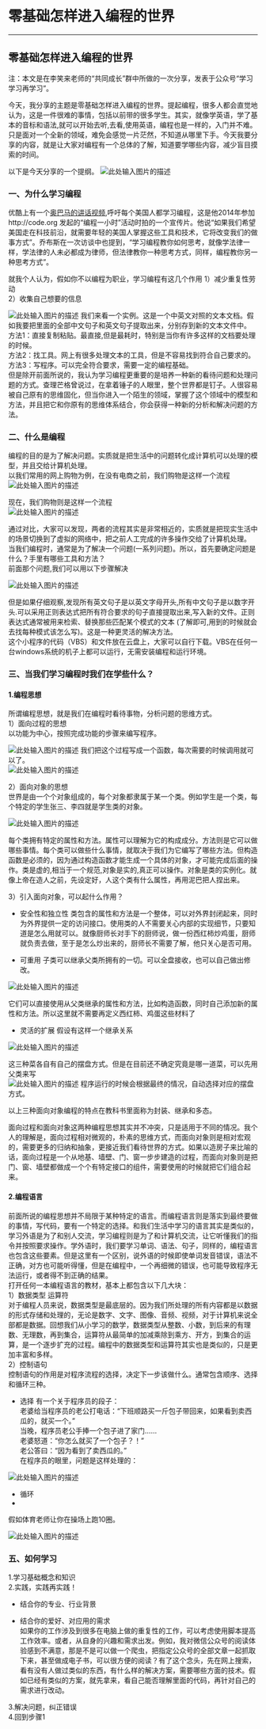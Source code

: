 

# 零基础怎样进入编程的世界

---

##  零基础怎样进入编程的世界

注：本文是在李笑来老师的“共同成长”群中所做的一次分享，发表于公众号“学习学习再学习”。

今天，我分享的主题是零基础怎样进入编程的世界。提起编程，很多人都会直觉地认为，这是一件很难的事情，包括以前带的很多学生。其实，就像学英语，学了基本的音标和语法,就可以开始去听,去看,使用英语，编程也是一样的，入门并不难。只是面对一个全新的领域，难免会感觉一片茫然，不知道从哪里下手。今天我要分享的内容，就是让大家对编程有一个总体的了解，知道要学哪些内容，减少盲目摸索的时间。

以下是今天分享的一个提纲。
![此处输入图片的描述][1]

### 一、为什么学习编程

优酷上有一个[奥巴马的讲话视频](http://v.youku.com/v_show/id_XNjQ5MzQ0NTE2.html?from=s1.8-1-1.2),呼吁每个美国人都学习编程，这是他2014年参加http://code.org 发起的“编程一小时”活动时拍的一个宣传片。他说“如果我们希望美国走在科技前沿，就需要年轻的美国人掌握这些工具和技术，它将改变我们的做事方式”。乔布斯在一次访谈中也提到，“学习编程教你如何思考，就像学法律一样，学法律的人未必都成为律师，但法律教你一种思考方式，同样，编程教你另一种思考方式”。

就我个人认为，假如你不以编程为职业，学习编程有这几个作用
1）减少重复性劳动  
2）收集自己想要的信息

![此处输入图片的描述][2]
我们来看一个实例。这是一个中英文对照的文本文档。假如我要把里面的全部中文句子和英文句子提取出来，分别存到新的文本文件中。  
方法1：直接复制粘贴。最直接,但是最耗时，特别是当你有许多这样的文档要处理的时候。  
方法2：找工具。网上有很多处理文本的工具，但是不容易找到符合自己要求的。  
方法3：写程序。可以完全符合要求，需要一定的编程基础。  
但是除开前面所说的，我认为学习编程更重要的是培养一种新的看待问题和处理问题的方式。查理芒格曾说过，在拿着锤子的人眼里，整个世界都是钉子。人很容易被自己原有的思维固化，但当你进入一个陌生的领域，掌握了这个领域中的模型和方法，并且把它和你原有的思维体系结合，你会获得一种新的分析和解决问题的方法。

### 二、什么是编程  

编程的目的是为了解决问题。实质就是把生活中的问题转化成计算机可以处理的模型，并且交给计算机处理。  
以我们常用的网上购物为例，在没有电商之前，我们购物是这样一个流程  
![此处输入图片的描述][3]

现在，我们购物则是这样一个流程  
![此处输入图片的描述][4]

通过对比，大家可以发现，两者的流程其实是非常相近的，实质就是把现实生活中的场景切换到了虚拟的网络中，把之前人工完成的许多操作交给了计算机处理。  
当我们编程时，通常是为了解决一个问题(一系列问题)。所以，首先要确定问题是什么？手里有哪些工具和方法？  
前面那个问题,我们可以用以下步骤解决  

![此处输入图片的描述][5]

但是如果仔细观察,发现所有英文句子是以英文字母开头,所有中文句子是以数字开头.可以采用正则表达式把所有符合要求的句子直接提取出来,写入新的文件。正则表达式通常被用来检索、替换那些匹配某个模式的文本 (了解即可,用到的时候就会去找每种模式该怎么写)。这是一种更灵活的解决方法。  
这个小程序的代码（VBS）和文件放在云盘上，大家可以自行下载。VBS在任何一台windows系统的机子上都可以运行，无需安装编程和运行环境。

### 三、当我们学习编程时我们在学些什么？

#### 1.编程思想  

所谓编程思想，就是我们在编程时看待事物，分析问题的思维方式。  
1）面向过程的思想  
以功能为中心，按照完成功能的步骤来编写程序。  

![此处输入图片的描述][6]
我们把这个过程写成一个函数，每次需要的时候调用就可以了。  
![此处输入图片的描述][7]

2）面向对象的思想  
世界是由一个个对象组成的，每个对象都隶属于某一个类。例如学生是一个类，每个特定的学生张三、李四就是学生类的对象。  

![此处输入图片的描述][8]

每个类拥有特定的属性和方法。属性可以理解为它的构成成分。方法则是它可以做哪些事情。每个类可以做些什么事情，就取决于我们为它编写了哪些方法。但构造函数是必须的，因为通过构造函数才能生成一个具体的对象，才可能完成后面的操作。类是虚的,相当于一个规范,对象是实的,真正可以操作。对象是类的实例化。就像上帝在造人之前，先设定好，人这个类有什么属性，再用泥巴把人捏出来。  

3）引入面向对象，可以起什么作用？  
-	安全性和独立性
类包含的属性和方法是一个整体，可以对外界封闭起来，同时为外界提供一定的访问接口。使用类的人不需要关心内部的实现细节，只要知道是怎么用就可以。就像厨师长对手下的厨师说，做一份西红柿炒鸡蛋，厨师就负责去做，至于是怎么炒出来的，厨师长不需要了解，他只关心是否可用。

-	可重用
子类可以继承父类所拥有的一切。可以全盘接收，也可以自己做出修改。

![此处输入图片的描述][9]

它们可以直接使用从父类继承的属性和方法，比如构造函数，同时自己添加新的属性和方法。所以这里就不需要再定义西红柿、鸡蛋这些材料了

-	灵活的扩展
假设有这样一个继承关系

![此处输入图片的描述][10]

这三种菜各自有自己的摆盘方式。但是在目前还不确定究竟是哪一道菜，可以先用父类来写  
![此处输入图片的描述][11]
程序运行的时候会根据最终的情况，自动选择对应的摆盘方式。  

以上三种面向对象编程的特点在教科书里面称为封装、继承和多态。

面向过程和面向对象这两种编程思想其实并不冲突，只是适用于不同的情况。我个人的理解是，面向过程相对微观的，朴素的思维方式，而面向对象则是相对宏观的，需要更多的归纳和抽象，更接近我们看待世界的方式。如果以造房子来比喻的话，面向过程是一个从地基、墙壁、门、窗一步步建造的过程，而面向对象则是把门、窗、墙壁都做成一个个有特定接口的组件，需要使用的时候就把它们组合起来。

#### 2.编程语言  

前面所说的编程思想并不局限于某种特定的语言。而编程语言则是落实到最终要做的事情，写代码，要有一个特定的选择。和我们生活中学习的语言其实是类似的，学习外语是为了和别人交流，学习编程则是为了和计算机交流，让它听懂我们的指令并按照要求操作。学外语时，我们要学习单词、语法、句子，同样的，编程语言也包含这些要素。但是这里有一个区别，说外语的时候即使单词发音错误，语法不正确，对方也可能听得懂，但是在编程中，一个再细微的错误，也可能导致程序无法运行，或者得不到正确的结果。  
打开任何一本编程语言的教材，基本上都包含以下几大块：  
1）数据类型 运算符   
对于编程人员来说，数据类型是最底层的。因为我们所处理的所有内容都是以数据的形式存储和处理的，无论是数字、文字、图像、音频、视频，对于计算机来说全部都是数据。回想我们从小学习的数学，数据类型从整数、小数，到后来的有理数、无理数，再到集合，运算符从最简单的加减乘除到乘方、开方，到集合的运算，是一个逐步扩充的过程。编程中的数据类型和运算符其实也是类似的，只是更加丰富和多样。  
2）控制语句  
控制语句的作用是对程序流程的选择，决定下一步该做什么。通常包含顺序、选择和循环三种。  
-	选择
有一个关于程序员的段子：  
老婆给当程序员的老公打电话：“下班顺路买一斤包子带回来，如果看到卖西瓜的，就买一个。”  
当晚，程序员老公手捧一个包子进了家门……  
老婆怒道：“你怎么就买了一个包子？！”  
老公答曰：“因为看到了卖西瓜的。”  
在程序员的眼里，问题是这样处理的：  

![此处输入图片的描述][12]

-	循环
-	
假如体育老师让你在操场上跑10圈。  

![此处输入图片的描述][13]

### 五、如何学习

1.学习基础概念和知识  
2.实践，实践再实践！  
-	结合你的专业、行业背景

-	结合你的爱好、对应用的需求  
如果你的工作涉及到很多在电脑上做的重复性的工作，可以考虑使用脚本提高工作效率。或者，从自身的兴趣和需求出发。例如，我对微信公众号的阅读体验感到不满意，那是不是可以做一个爬虫，把指定公众号的全部文章一起抓取下来，甚至做成电子书，可以很方便的阅读？有了这个念头，先在网上搜索，看有没有人做过类似的东西，有什么样的解决方案，需要哪些方面的技术。假如已经有类似的方案，就先拿来，看自己能否理解里面的代码，再针对自己的需求进行改动。
    
3.解决问题，纠正错误  
4.回到步骤1


  [1]: http://oa01ru7zq.bkt.clouddn.com/image/jpg/20160601-how-to-program-1.jpg
  [2]: http://oa01ru7zq.bkt.clouddn.com/image/jpg/20160601-how-to-program-2.jpg
  [3]: http://oa01ru7zq.bkt.clouddn.com/image/jpg/20160601-how-to-program-3.jpg
  [4]: http://oa01ru7zq.bkt.clouddn.com/image/jpg/20160601-how-to-program-4.jpg
  [5]: http://oa01ru7zq.bkt.clouddn.com/image/jpg/20160601-how-to-program-5.jpg
  [6]: http://oa01ru7zq.bkt.clouddn.com/image/jpg/20160601-how-to-program-6.jpg
  [7]: http://oa01ru7zq.bkt.clouddn.com/image/jpg/20160601-how-to-program-7.jpg
  [8]: http://oa01ru7zq.bkt.clouddn.com/image/jpg/20160601-how-to-program-8.jpg
  [9]: http://oa01ru7zq.bkt.clouddn.com/image/jpg/20160601-how-to-program-9.jpg
  [10]: http://oa01ru7zq.bkt.clouddn.com/image/jpg/20160601-how-to-program-10.jpg
  [11]: http://oa01ru7zq.bkt.clouddn.com/image/jpg/20160601-how-to-program-11.jpg
  [12]: http://oa01ru7zq.bkt.clouddn.com/image/jpg/20160601-how-to-program-12.jpg
  [13]: http://oa01ru7zq.bkt.clouddn.com/image/jpg/20160601-how-to-program-13.jpg
